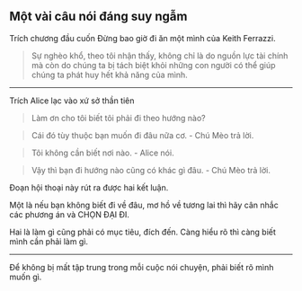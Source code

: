 ## Một vài câu nói đáng suy ngẫm

Trích chương đầu cuốn Đừng bao giờ đi ăn một mình của Keith Ferrazzi.

> Sự nghèo khổ, theo tôi nhận thấy, không chỉ là do nguồn lực tài chính mà còn do chúng ta bị tách biệt khỏi những con người có thể giúp chúng ta phát huy hết khả năng của mình.

----------------------------------------
Trích Alice lạc vào xứ sở thần tiên

> Làm ơn cho tôi biết tôi phải đi theo hướng nào?

> Cái đó tùy thuộc bạn muốn đi đâu nữa cơ. - Chú Mèo trả lời.

> Tôi không cần biết nơi nào. - Alice nói.

> Vậy thì bạn đi hướng nào cũng có khác gì đâu. - Chú Mèo trả lời.

Đoạn hội thoại này rút ra được hai kết luận. 

Một là nếu bạn không biết đi về đâu, mơ hồ về tương lai thì hãy cân nhắc các phương án và CHỌN ĐẠI ĐI. 

Hai là làm gì cũng phải có mục tiêu, đích đến. Càng hiểu rõ thì càng biết mình cần phải làm gì.

---------------------------------
Để không bị mất tập trung trong mỗi cuộc nói chuyện, phải biết rõ mình muốn gì. 